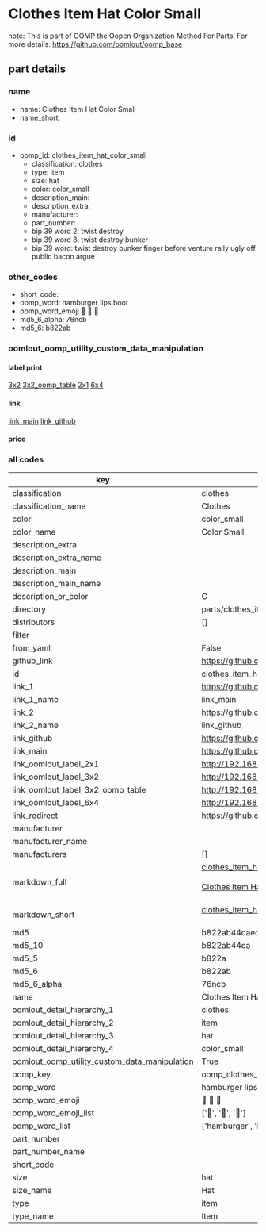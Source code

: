 # Clothes Item Hat Color Small  

note: This is part of OOMP the Oopen Organization Method For Parts. For more details: https://github.com/oomlout/oomp_base

##  part details
  







### name
* name: Clothes Item Hat Color Small
* name_short: 
### id
* oomp_id: clothes_item_hat_color_small
  * classification: clothes
  * type: item
  * size: hat
  * color: color_small
  * description_main: 
  * description_extra: 
  * manufacturer: 
  * part_number: 
  * bip 39 word 2: twist destroy
  * bip 39 word 3: twist destroy bunker
  * bip 39 word: twist destroy bunker finger before venture rally ugly off public bacon argue

### other_codes
* short_code: 
* oomp_word: hamburger lips boot
* oomp_word_emoji :hamburger: :lips: :boot:
* md5_6_alpha: 76ncb
* md5_6: b822ab






### oomlout_oomp_utility_custom_data_manipulation
#### label print
[3x2](http://192.168.1.245:1112/?label=oomp%2076ncb)
[3x2_oomp_table](http://192.168.1.108:1112/?label=oomp%2076ncb)
[2x1](http://192.168.1.242:1112/?label=oomp%2076ncb)
[6x4](http://192.168.1.55:1112/?label=oomp%2076ncb)    

#### link

[link_main](https://github.com/oomlout/oomlout_oomp_version_1_messy/tree/main/parts/clothes_item_hat_color_small) [link_github](https://github.com/oomlout/oomlout_oomp_version_1_messy/tree/main/parts/clothes_item_hat_color_small)                             

#### price







### all codes 
| key | value |  
| --- | --- |  
| classification | clothes |  
| classification_name | Clothes |  
| color | color_small |  
| color_name | Color Small |  
| description_extra |  |  
| description_extra_name |  |  
| description_main |  |  
| description_main_name |  |  
| description_or_color | C  |  
| directory | parts/clothes_item_hat_color_small |  
| distributors | [] |  
| filter |  |  
| from_yaml | False |  
| github_link | https://github.com/oomlout/oomlout_oomp_part_src/tree/main/parts/clothes_item_hat_color_small |  
| id | clothes_item_hat_color_small |  
| link_1 | https://github.com/oomlout/oomlout_oomp_version_1_messy/tree/main/parts/clothes_item_hat_color_small |  
| link_1_name | link_main |  
| link_2 | https://github.com/oomlout/oomlout_oomp_version_1_messy/tree/main/parts/clothes_item_hat_color_small |  
| link_2_name | link_github |  
| link_github | https://github.com/oomlout/oomlout_oomp_version_1_messy/tree/main/parts/clothes_item_hat_color_small |  
| link_main | https://github.com/oomlout/oomlout_oomp_version_1_messy/tree/main/parts/clothes_item_hat_color_small |  
| link_oomlout_label_2x1 | http://192.168.1.242:1112/?label=oomp%2076ncb |  
| link_oomlout_label_3x2 | http://192.168.1.245:1112/?label=oomp%2076ncb |  
| link_oomlout_label_3x2_oomp_table | http://192.168.1.108:1112/?label=oomp%2076ncb |  
| link_oomlout_label_6x4 | http://192.168.1.55:1112/?label=oomp%2076ncb |  
| link_redirect | https://github.com/oomlout/oomlout_oomp_version_1_messy/tree/main/parts/clothes_item_hat_color_small |  
| manufacturer |  |  
| manufacturer_name |  |  
| manufacturers | [] |  
| markdown_full | [clothes_item_hat_color_small](none)<br>[](none)<br>[Clothes Item Hat Color Small](none)<br><br> |  
| markdown_short | [clothes_item_hat_color_small](none)<br><br> |  
| md5 | b822ab44caec162bc90a156e3ccf0f5c |  
| md5_10 | b822ab44ca |  
| md5_5 | b822a |  
| md5_6 | b822ab |  
| md5_6_alpha | 76ncb |  
| name | Clothes Item Hat Color Small |  
| oomlout_detail_hierarchy_1 | clothes |  
| oomlout_detail_hierarchy_2 | item |  
| oomlout_detail_hierarchy_3 | hat |  
| oomlout_detail_hierarchy_4 | color_small |  
| oomlout_oomp_utility_custom_data_manipulation | True |  
| oomp_key | oomp_clothes_item_hat_color_small |  
| oomp_word | hamburger lips boot |  
| oomp_word_emoji | :hamburger: :lips: :boot: |  
| oomp_word_emoji_list | [':hamburger:', ':lips:', ':boot:'] |  
| oomp_word_list | ['hamburger', 'lips', 'boot'] |  
| part_number |  |  
| part_number_name |  |  
| short_code |  |  
| size | hat |  
| size_name | Hat |  
| type | item |  
| type_name | Item |  
